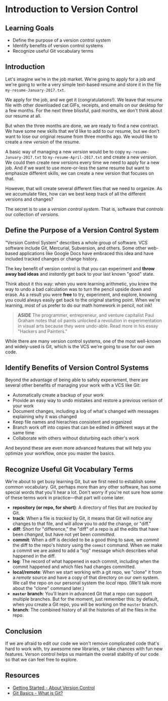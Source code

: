 # Introduction to Version Control

## Learning Goals

- Define the purpose of a version control system
- Identify benefits of version control systems
- Recognize useful Git vocabulary terms

## Introduction

Let's imagine we're in the job market. We're going to apply for a job and we're
going to write a very simple text-based resume and store it in the file `my-resume-January-2017.txt`.

We apply for the job, and we get it (congratulations!). We leave that resume
file with other downloaded cat GIFs, receipts, and emails on our desktop for a
few months. For the next three blissful, paid months, we don't think about our resume at all.

But when the three months are done, we are ready to find a new contract. We have
some new skills that we'd like to add to our resume, but we don't want to lose
our original resume from three months ago. We would like to create a new
_version_ of the resume.

A basic way of managing a new _version_ would be to copy `my-resume-
January-2017.txt` to `my-resume-April-2017.txt` and create a new _version_. We
could then create new _versions_ every time we need to apply for a new job. And
if we want to use more-or-less the same resume but want to emphasize different
skills, we can create a new version that focuses on that.

However, that will create several different files that we need to organize. As
we accumulate files, how can we best keep track of all the different versions
and changes?

The secret is to use a _version control system_. That is, software that
_controls_ our collection of _versions_.

## Define the Purpose of a Version Control System

"Version Control System" describes a whole group of software. VCS software
include Git, Mercurial, Subversion, and others. Some other web-based
applications like Google Docs have embraced this idea and have included tracked
changes or change history.

The key benefit of version control is that you can experiment and **throw away
bad ideas** and _instantly_ get back to your last known "good" state.

Think about it this way: when you were learning arithmetic, you knew the way to
undo a bad calculation was to turn the pencil upside down and erase. As a result
you were **free** to try, experiment, and explore, knowing you could always
easily get back to the original starting point. When we're learning, most of us
prefer to do our math homework in pencil, not ink!

> **ASIDE** The programmer, entrepreneur, and venture capitalist Paul Graham
> notes that oil paints unlocked a revolution in experimentation in visual arts
> because they were undo-able. Read more in his essay "Hackers and Painters."

While there are many version control systems, one of the most well-known and
widely-used is Git, which is the VCS we're going to use for our own code.

## Identify Benefits of Version Control Systems

Beyond the advantage of being able to safely experiement, there are several
other benefits of managing your work with a VCS like Git:

  - Automatically create a backup of your work
  - Provide an easy way to undo mistakes and restore a previous verison of your work
  - Document changes, including a log of what's changed with messages explaining why it was changed
  - Keep file names and hierachies consistent and organized
  - Branch work off into copies that can be edited in different ways at the same time
  - Collaborate with others without disturbing each other's work

And beyond these are even more advanced features that will help you optimize
your workflow, once you master the basics.

## Recognize Useful Git Vocabulary Terms

We're about to get busy learning Git, but we first need to establish some common
vocabulary. Git, perhaps more than any other software, has some special words
that you'll hear a lot. Don't worry if you're not sure how some of these terms
work in practice—that part will come later.

- **repository (or repo, for short)**: A directory of files that are _tracked_ by
  Git.
- **track**: When a file is _tracked_ by Git, it means that Git will notice any
  changes to that file, and will allow you to _add_ the change, or "diff."
- **diff**: Short for "difference," the "diff" of a repo is all the edits that have been _changed_, but have not yet been _committed_.
- **commit**: When a diff is decided to be a good thing to save, we _commit_ the
  diff to the repo's history using the `commit` command. When we make a commit we
are asked to add a "log" message which describes what happened in the diff.
- **log**: The record of what happened in each commit, including when the commit happened and which files had changes committed.
- **local/remote**: When we start working with a git repo, we "clone" it from a
  _remote_ source and have a copy of that directory on our own system. We call
  the repo on our personal system the _local_ repo. (We'll talk more about the
  "clone" command later.)
- **`master` branch**: You'll learn in advanced Git that a repo can support multiple
  branches. But for the moment, just remember this: by default, when you create a Git
  repo, you will be working on the `master` branch.
- **branch**: The combined history of all the histories of all the files in the repo.

## Conclusion

If we are afraid to edit our code we won't remove complicated code that's hard
to work with, try awesome new libraries, or take chances with fun new features.
Verson control helps us maintain the overall stability of our code so that we
can feel free to explore.

## Resources

* [Getting Started - About Version Control][about-version-control]
* [Git Basics - What is Git?][git-getstarted]

[about-version-control]: http://git-scm.com/book/en/Getting-Started-About-Version-Control
[git-getstarted]: http://git-scm.com/video/what-is-git
